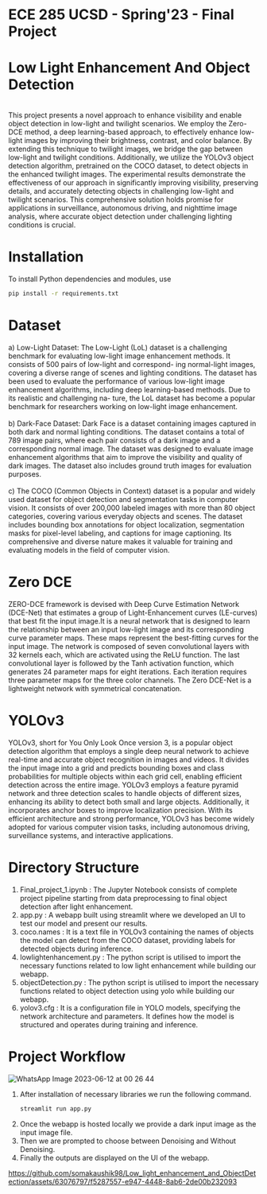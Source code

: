 # ECE 285 UCSD - Spring'23 - Final Project
# Low Light Enhancement And Object Detection
<br>
This project presents a novel approach to enhance visibility and enable object detection in low-light and twilight scenarios. We employ the Zero-DCE method, a deep learning-based approach, to effectively enhance low-light images by improving their brightness, contrast, and color balance. By extending this technique to twilight images, we bridge the gap between low-light and twilight conditions. Additionally, we utilize the YOLOv3 object detection algorithm, pretrained on the COCO dataset, to detect objects in the enhanced twilight images. The experimental results demonstrate the effectiveness of our approach in significantly improving visibility, preserving details, and accurately detecting objects in challenging low-light and twilight scenarios. This comprehensive solution holds promise for applications in surveillance, autonomous driving, and nighttime image analysis, where accurate object detection under challenging lighting conditions is crucial.
<br>

# Installation
To install Python dependencies and modules, use
```bash
pip install -r requirements.txt
```

# Dataset
a) Low-Light Dataset: The Low-Light (LoL) dataset is a challenging benchmark for evaluating
low-light image enhancement methods. It consists of 500 pairs of low-light and correspond-
ing normal-light images, covering a diverse range of scenes and lighting conditions. The
dataset has been used to evaluate the performance of various low-light image enhancement
algorithms, including deep learning-based methods. Due to its realistic and challenging na-
ture, the LoL dataset has become a popular benchmark for researchers working on low-light
image enhancement.
<br>
<br>
b) Dark-Face Dataset: Dark Face is a dataset containing images captured in both dark and
normal lighting conditions. The dataset contains a total of 789 image pairs, where each pair
consists of a dark image and a corresponding normal image. The dataset was designed to
evaluate image enhancement algorithms that aim to improve the visibility and quality of
dark images. The dataset also includes ground truth images for evaluation purposes.
 <br>
 <br>
 c) The COCO (Common Objects in Context) dataset is a popular and widely used dataset for object detection and segmentation tasks in computer vision. It consists of over 200,000 labeled images with more than 80 object categories, covering various everyday objects and scenes. The dataset includes bounding box annotations for object localization, segmentation masks for pixel-level labeling, and captions for image captioning. Its comprehensive and diverse nature makes it valuable for training and evaluating models in the field of computer vision.

 # Zero DCE

ZERO-DCE framework is devised with Deep Curve Estimation Network (DCE-Net) that estimates a group of Light-Enhancement curves (LE-curves) that best fit the input image.It is a neural network that is designed to learn the relationship between an input low-light image and its corresponding curve parameter maps. These maps represent the best-fitting curves for the input image. The network is composed of seven convolutional layers with 32 kernels each,
which are activated using the ReLU function. The last convolutional layer is followed by the Tanh activation function, which generates 24 parameter maps for eight iterations. Each iteration requires three parameter maps for the three color channels. The Zero DCE-Net is a lightweight network with
symmetrical concatenation.

# YOLOv3

YOLOv3, short for You Only Look Once version 3, is a popular object detection algorithm that employs a single deep neural network to achieve real-time and accurate object recognition in images and videos. It divides the input image into a grid and predicts bounding boxes and class probabilities for multiple objects within each grid cell, enabling efficient detection across the entire image. YOLOv3 employs a feature pyramid network and three detection scales to handle objects of different sizes, enhancing its ability to detect both small and large objects. Additionally, it incorporates anchor boxes to improve localization precision. With its efficient architecture and strong performance, YOLOv3 has become widely adopted for various computer vision tasks, including autonomous driving, surveillance systems, and interactive applications.

 # Directory Structure

 1) Final_project_1.ipynb : The Jupyter Notebook consists of complete project pipeline starting from data preprocessing to final object detection after light enhancement. <br>
 2) app.py : A webapp built using streamlit where we developed an UI to test our model and present our results. <br>
 3) coco.names : It is a text file in YOLOv3 containing the names of objects the model can detect from the COCO dataset, providing labels for detected objects during inference. <br>
 4) lowlightenhancement.py : The python script is utilised to import the necessary functions related to low light enhancement while building our webapp.
 5) objectDetection.py : The python script is utilised to import the necessary functions related to object detection using yolo while building our webapp.
 6) yolov3.cfg : It is a configuration file in YOLO models, specifying the network architecture and parameters.
It defines how the model is structured and operates during training and inference.


# Project Workflow

![WhatsApp Image 2023-06-12 at 00 26 44](https://github.com/somakaushik98/Low_light_enhancement_and_ObjectDetection/assets/63076797/22698657-7888-4bff-af86-7baf1f1da884)

1) After installation of necessary libraries we run the following command.
   ```bash
   streamlit run app.py
   ```
2) Once the webapp is hosted locally we provide a dark input image as the input image file.
3) Then we are prompted to choose between Denoising and Without Denoising.
4) Finally the outputs are displayed on the UI of the webapp.

https://github.com/somakaushik98/Low_light_enhancement_and_ObjectDetection/assets/63076797/f5287557-e947-4448-8ab6-2de00b232093
